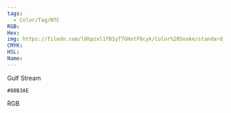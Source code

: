 ```yaml
---
tags:
  - Color/Tag/NTC
RGB:
Hex:
img: https://filedn.com/l0hpzxl1f01yT7GHxtF8cyk/Color%20Snake/standard_csv_to_svg//80B3AE.svg
CMYK:
HSL:
Name:
---
```

Gulf Stream
```palette
#80B3AE
```
RGB
